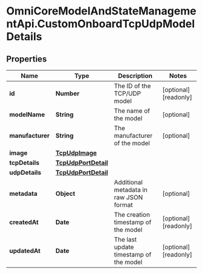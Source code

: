 # OmniCoreModelAndStateManagementApi.CustomOnboardTcpUdpModelDetails

## Properties

Name | Type | Description | Notes
------------ | ------------- | ------------- | -------------
**id** | **Number** | The ID of the TCP/UDP model | [optional] [readonly] 
**modelName** | **String** | The name of the model | [optional] 
**manufacturer** | **String** | The manufacturer of the model | [optional] 
**image** | [**TcpUdpImage**](TcpUdpImage.md) |  | 
**tcpDetails** | [**TcpUdpPortDetail**](TcpUdpPortDetail.md) |  | 
**udpDetails** | [**TcpUdpPortDetail**](TcpUdpPortDetail.md) |  | 
**metadata** | **Object** | Additional metadata in raw JSON format | [optional] 
**createdAt** | **Date** | The creation timestamp of the model | [optional] [readonly] 
**updatedAt** | **Date** | The last update timestamp of the model | [optional] [readonly] 


